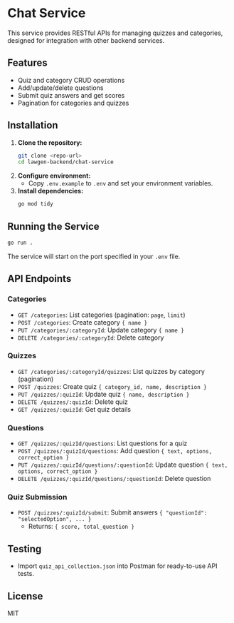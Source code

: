 # Chat Service

This service provides RESTful APIs for managing quizzes and categories, designed for integration with other backend services.

## Features
- Quiz and category CRUD operations
- Add/update/delete questions
- Submit quiz answers and get scores
- Pagination for categories and quizzes

## Installation
1. **Clone the repository:**
   ```bash
   git clone <repo-url>
   cd lawgen-backend/chat-service
   ```
2. **Configure environment:**
   - Copy `.env.example` to `.env` and set your environment variables.
3. **Install dependencies:**
   ```bash
   go mod tidy
   ```

## Running the Service
```bash
go run .
```
The service will start on the port specified in your `.env` file.

## API Endpoints
### Categories
- `GET /categories`: List categories (pagination: `page`, `limit`)
- `POST /categories`: Create category `{ name }`
- `PUT /categories/:categoryId`: Update category `{ name }`
- `DELETE /categories/:categoryId`: Delete category

### Quizzes
- `GET /categories/:categoryId/quizzes`: List quizzes by category (pagination)
- `POST /quizzes`: Create quiz `{ category_id, name, description }`
- `PUT /quizzes/:quizId`: Update quiz `{ name, description }`
- `DELETE /quizzes/:quizId`: Delete quiz
- `GET /quizzes/:quizId`: Get quiz details

### Questions
- `GET /quizzes/:quizId/questions`: List questions for a quiz
- `POST /quizzes/:quizId/questions`: Add question `{ text, options, correct_option }`
- `PUT /quizzes/:quizId/questions/:questionId`: Update question `{ text, options, correct_option }`
- `DELETE /quizzes/:quizId/questions/:questionId`: Delete question

### Quiz Submission
- `POST /quizzes/:quizId/submit`: Submit answers `{ "questionId": "selectedOption", ... }`
  - Returns: `{ score, total_question }`

## Testing
- Import `quiz_api_collection.json` into Postman for ready-to-use API tests.

## License
MIT
